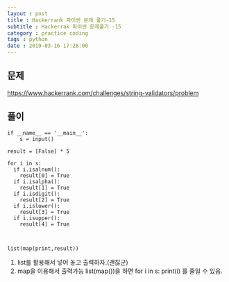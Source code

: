 ```yaml
---
layout : post
title : Hackerrank 파이썬 문제 풀기-15
subtitle : Hackerrak 파이썬 문제풀기 -15
category : practice coding
tags : python
date : 2019-03-16 17:28:00
---
```


## 문제

https://www.hackerrank.com/challenges/string-validators/problem

## 풀이

~~~
if __name__ == '__main__':
    s = input()

result = [False] * 5

for i in s:
  if i.isalnum():
    result[0] = True
  if i.isalpha():
    result[1] = True
  if i.isdigit():
    result[2] = True
  if i.islower():
    result[3] = True
  if i.isupper():
    result[4] = True



list(map(print,result))
~~~

1. list를 활용해서 넣어 놓고 출력하자.(괜찮군)
2. map을 이용해서 출력가능 list(map())을 하면 for i in s:
                                              print(i)
   를 줄일 수 있음.
